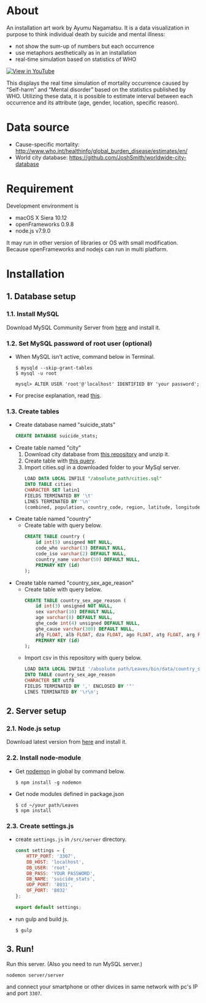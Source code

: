 # About
An installation art work by Ayumu Nagamatsu.
It is a data visualization in purpose to think individual death by suicide and mental illness:
* not show the sum-up of numbers but each occurrence
* use metaphors aesthetically as in an installation
* real-time simulation based on statistics of WHO

[![View in  YouTube](https://img.youtube.com/vi/eW9kozN-roA/0.jpg)](https://www.youtube.com/watch?v=eW9kozN-roA)

This displays the real time simulation of mortality occurrence caused by
“Self-harm” and “Mental disorder” based on the statistics published by WHO.
Utilizing these data, it is possible to estimate interval between each occurrence
and its attribute (age, gender, location, specific reason).

# Data source
* Cause-specific mortality:  http://www.who.int/healthinfo/global_burden_disease/estimates/en/
* World city database: https://github.com/JoshSmith/worldwide-city-database

# Requirement
Development environment is
* macOS X Siera 10.12
* openFrameworks 0.9.8
* node.js v7.9.0

It may run in other version of libraries or OS with small modification. Because openFrameworks and nodejs can run in multi platform.

# Installation
## 1. Database setup
### 1.1. Install MySQL
Download MySQL Community Server from [here](https://dev.mysql.com/downloads/mysql/) and install it.
### 1.2. Set MySQL password of root user (optional)
* When MySQL isn't active, command below in Terminal.
    ```shell
    $ mysqld --skip-grant-tables
    $ mysql -u root

    mysql> ALTER USER 'root'@'localhost' IDENTIFIED BY 'your password';
    ```
* For precise explanation, read [this](https://dev.mysql.com/doc/refman/5.7/en/resetting-permissions.html).
### 1.3. Create tables
* Create database named "suicide_stats"
    ```sql
    CREATE DATABASE suicide_stats;
    ```
* Create table named "city"
    1. Download city database from [this repository](https://github.com/JoshSmith/worldwide-city-database) and unzip it.
    2. Create table with [this query](https://github.com/JoshSmith/worldwide-city-database/blob/master/createtable.sql).
    3. Import cities.sql in a downloaded folder to your MySql server.
        ```sql
        LOAD DATA LOCAL INFILE "/absolute_path/cities.sql"
        INTO TABLE cities
        CHARACTER SET latin1
        FIELDS TERMINATED BY '\t'
        LINES TERMINATED BY '\n'
        (combined, population, country_code, region, latitude, longitude);
        ```
* Create table named "country"
    * Create table with query below.
        ```sql
        CREATE TABLE country (
            id int(5) unsigned NOT NULL,
            code_who varchar(3) DEFAULT NULL,
            code_iso varchar(2) DEFAULT NULL,
            country_name varchar(50) DEFAULT NULL,
            PRIMARY KEY (id)
        );
        ```
* Create table named "country_sex_age_reason"
    * Create table with query below.
        ```sql
        CREATE TABLE country_sex_age_reason (
            id int(3) unsigned NOT NULL,
            sex varchar(10) DEFAULT NULL,
            age varchar(8) DEFAULT NULL,
            ghe_code int(4) unsigned DEFAULT NULL,
            ghe_cause varchar(300) DEFAULT NULL,
            afg FLOAT, alb FLOAT, dza FLOAT, ago FLOAT, atg FLOAT, arg FLOAT,arm FLOAT,aus FLOAT,aut FLOAT,aze FLOAT,bhs FLOAT,bhr FLOAT,bgd FLOAT,brb FLOAT,blr FLOAT,bel FLOAT,blz FLOAT,ben FLOAT,btn FLOAT,bol FLOAT,bih FLOAT,bwa FLOAT,bra FLOAT,brn FLOAT,bgr FLOAT,bfa FLOAT,bdi FLOAT,khm FLOAT,cmr FLOAT,can FLOAT,cpv FLOAT,caf FLOAT,tcd FLOAT,chl FLOAT,chn FLOAT,col FLOAT,com FLOAT,cog FLOAT,cri FLOAT,civ FLOAT,hrv FLOAT,cub FLOAT,cyp FLOAT,cze FLOAT,prk FLOAT,cod FLOAT,dnk FLOAT,dji FLOAT,dom FLOAT,ecu FLOAT,egy FLOAT,slv FLOAT,gnq FLOAT,eri FLOAT,est FLOAT,eth FLOAT,fji FLOAT,fin FLOAT,fra FLOAT,gab FLOAT,gmb FLOAT,geo FLOAT,deu FLOAT,gha FLOAT,grc FLOAT,grd FLOAT,gtm FLOAT,gin FLOAT,gnb FLOAT,guy FLOAT,hti FLOAT,hnd FLOAT,hun FLOAT,isl FLOAT,ind FLOAT,idn FLOAT,irn FLOAT,irq FLOAT,irl FLOAT,isr FLOAT,ita FLOAT,jam FLOAT,jpn FLOAT,jor FLOAT,kaz FLOAT,ken FLOAT,kir FLOAT,kwt FLOAT,kgz FLOAT,lao FLOAT,lva FLOAT,lbn FLOAT,lso FLOAT,lbr FLOAT,lby FLOAT,ltu FLOAT,lux FLOAT,mdg FLOAT,mwi FLOAT,mys FLOAT,mdv FLOAT,mli FLOAT,mlt FLOAT,mrt FLOAT,mus FLOAT,mex FLOAT,fsm FLOAT,mng FLOAT,mne FLOAT,mar FLOAT,moz FLOAT,mmr FLOAT,nam FLOAT,npl FLOAT,nld FLOAT,nzl FLOAT,nic FLOAT,ner FLOAT,nga FLOAT,nor FLOAT,omn FLOAT,pak FLOAT,pan FLOAT,png FLOAT,pry FLOAT,per FLOAT,phl FLOAT,pol FLOAT,prt FLOAT,qat FLOAT,kor FLOAT,mda FLOAT,rou FLOAT,rus FLOAT,rwa FLOAT,lca FLOAT,vct FLOAT,wsm FLOAT,stp FLOAT,sau FLOAT,sen FLOAT,srb FLOAT,syc FLOAT,sle FLOAT,sgp FLOAT,svk FLOAT,svn FLOAT,slb FLOAT,som FLOAT,zaf FLOAT,ssd FLOAT,esp FLOAT,lka FLOAT,sdn FLOAT,sur FLOAT,swz FLOAT,swe FLOAT,che FLOAT,syr FLOAT,tjk FLOAT,tha FLOAT,mkd FLOAT,tls FLOAT,tgo FLOAT,ton FLOAT,tto FLOAT,tun FLOAT,tur FLOAT,tkm FLOAT,uga FLOAT,ukr FLOAT,are FLOAT,gbr FLOAT,tza FLOAT,usa FLOAT,ury FLOAT,uzb FLOAT,vut FLOAT,ven FLOAT,vnm FLOAT,yem FLOAT,zmb FLOAT,zwe FLOAT,
            PRIMARY KEY (id)
        );
        ```
    * Import csv in this repository with query below.
        ```sql
        LOAD DATA LOCAL INFILE '/absolute path/Leaves/bin/data/country_sex_age_reason.csv'
        INTO TABLE country_sex_age_reason
        CHARACTER SET utf8
        FIELDS TERMINATED BY ',' ENCLOSED BY '"'
        LINES TERMINATED BY '\r\n';
        ```
## 2. Server setup
### 2.1. Node.js setup
Download latest version from [here](https://nodejs.org/) and install it.

### 2.2. Install node-module
* Get [nodemon](https://nodemon.io/) in global by command below.
    ```
    $ npm install -g nodemon
    ```
* Get node modules defined in package.json
    ```
    $ cd ~/your path/Leaves
    $ npm install
    ```
### 2.3. Create settings.js
* create ```settings.js``` in ```/src/server``` directory.

    ```js
    const settings = {
        HTTP_PORT: '3307',
        DB_HOST: 'localhost',
        DB_USER: 'root',
        DB_PASS: 'YOUR PASSWORD',
        DB_NAME: 'suicide_stats',
        UDP_PORT: '8031',
        OF_PORT: '8032'
    };

    export default settings;
    ```
* run gulp and build js.
    ```shell
    $ gulp
    ```
## 3. Run!
Run this server. (Also you need to run MySQL server.)
```shell
nodemon server/server
```
and connect your smartphone or other divices in same network with pc's IP and port ```3307```. 

